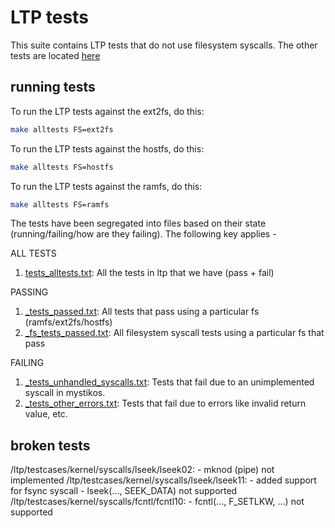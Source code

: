# LTP tests

This suite contains LTP tests that do not use filesystem syscalls. The other tests are located [here](../ltp_fs)

## running tests

To run the LTP tests against the ext2fs, do this:

```bash
make alltests FS=ext2fs
```

To run the LTP tests against the hostfs, do this:

```bash
make alltests FS=hostfs
```

To run the LTP tests against the ramfs, do this:

```bash
make alltests FS=ramfs
```

The tests have been segregated into files based on their state (running/failing/how are they failing). The following key applies -

ALL TESTS

1. [tests_alltests.txt](tests_alltests.txt): All the tests in ltp that we have (pass + fail)

PASSING

1. [<fs-type>_tests_passed.txt](ext2fs_tests_passed.txt): All tests that pass using a particular fs (ramfs/ext2fs/hostfs)
2. [<fs-type>_fs_tests_passed.txt](ext2fs_fs_tests_passed.txt): All filesystem syscall tests using a particular fs that pass

FAILING

1. [<fs-type>_tests_unhandled_syscalls.txt](ext2fs_tests_unhandled_syscalls.txt): Tests that fail due to an unimplemented syscall in mystikos.
2. [<fs-type>_tests_other_errors.txt](ext2fs_tests_other_errors.txt): Tests that fail due to errors like invalid return value, etc.

## broken tests

/ltp/testcases/kernel/syscalls/lseek/lseek02: - mknod (pipe) not implemented
/ltp/testcases/kernel/syscalls/lseek/lseek11: - added support for fsync syscall - lseek(..., SEEK_DATA) not supported
/ltp/testcases/kernel/syscalls/fcntl/fcntl10: - fcntl(..., F_SETLKW, ...) not supported